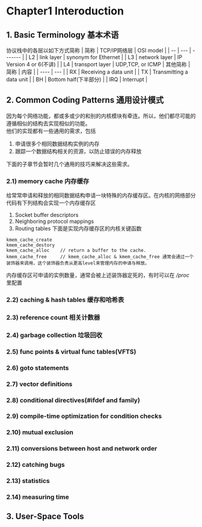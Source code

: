 # Chapter1 Interoduction
## 1. Basic Terminology 基本术语
协议栈中的各层以如下方式简称
| 简称 | TCP/IP网络层 | OSI model |
| -- | --- | ------- | 
| L2 | link layer | synonym for Ethernet |
| L3 | network layer | IP Version 4 or 6(不讲) |
| L4 | transport layer | UDP,TCP, or ICMP |
其他简称
| 简称 | 内容 |
| ---- | --- |
| RX | Receiving a data unit |
| TX | Transmitting a data unit |
| BH | Bottom half(下半部分) |
| IRQ | Interrupt |
## 2. Common Coding Patterns 通用设计模式
因为每个网络功能，都或多或少的和别的内核模块有牵连。所以，他们都尽可能的遵循相似的结构去实现相似的功能。  
他们的实现都有一些通用的需求，包括  
1. 申请很多个相同数据结构实例的内存
2. 跟踪一个数据结构相关的资源，以防止错误的内存释放  

下面的子章节会暂时几个通用的技巧来解决这些需求。  
### 2.1) memory cache 内存缓存
给常常申请和释放的相同数据结构申请一块特殊的内存缓存区。在内核的网络部分代码有下列结构会实现一个内存缓存区
1. Socket buffer descriptors
2. Neighboring protocol mappings
3. Routing tables
下面是实现内存缓存区的内核关键函数
```
kmem_cache_create
kmem_cache_destory
kmem_cache_alloc    // return a buffer to the cache.
kmem_cache_free     // kmem_cache_alloc & kmem_cache_free 通常会通过一个装饰器来调用，这个装饰器负责从更高level来管理内存的申请与释放。
```
内存缓存区可申请的实例数量，通常会被上述装饰器定死的，有时可以在 */proc* 里配置
### 2.2) caching & hash tables 缓存和哈希表

### 2.3) reference count 相关计数器
### 2.4) garbage collection 垃圾回收
### 2.5) func points & virtual func tables(VFTS)
### 2.6) goto statements
### 2.7) vector definitions
### 2.8) conditional directives(#ifdef and family)
### 2.9) compile-time optimization for condition checks
### 2.10) mutual exclusion
### 2.11) conversions between host and network order
### 2.12) catching bugs
### 2.13) statistics
### 2.14) measuring time
## 3. User-Space Tools
